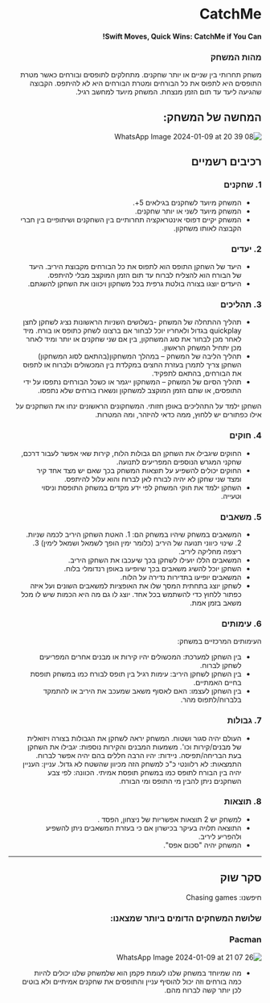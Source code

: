 <div dir='rtl' lang='he'>

# CatchMe

**Swift Moves, Quick Wins: CatchMe if You Can!**

### מהות המשחק
משחק תחרותי בין שניים או יותר שחקנים. מתחלקים לתופסים ובורחים כאשר מטרת התופסים היא לתפוס את כל הבורחים ומטרת הבורחים היא לא להיתפס. הקבוצה שהגיעה ליעד עד תום הזמן מנצחת. 
המשחק מיועד למחשב רגיל.

המחשה של המשחק:
---
![WhatsApp Image 2024-01-09 at 20 39 08](https://github.com/ParkPulse-dev/CatchMe/assets/117517821/c9d3574f-8814-40bf-9125-e4b78324fb9b)



## רכיבים רשמיים

### 1. שחקנים

* המשחק מיועד לשחקנים בגילאים 5+.
* המשחק מיועד לשני או יותר שחקנים.
* המשחק יקיים דפוסי אינטראקציה תחרותיים בין השחקנים ושיתופיים בין חברי הקבוצה לאותו משחקון.

### 2. יעדים

* היעד של השחקן התופס הוא לתפוס את כל הבורחים מקבוצת היריב. היעד של הבורח הוא להצליח לברוח עד תום הזמן המוקצב מבלי להיתפס. 
* היעדים יוצגו בצורה בולטת גרפית בכל משחקון ויכוונו את השחקן להשגתם.


### 3. תהליכים

* 	תהליך ההתחלה של המשחק -בשלושים השניות הראשונות נציג לשחקן לחצן quickplay בגדול ולאחריו יוכל לבחור אם ברצונו לשחק כתופס או בורח. מיד לאחר מכן לבחור את סוג המשחקון, בין אם שני שחקנים או יותר ומיד לאחר מכן יתחיל המשחק הראשון.
*	תהליך הליבה של המשחק – במהלך המשחקון(בהתאם לסוג המשחקון) השחקן צריך לתמרן בעזרת החצים במקלדת בין המכשולים ולברוח או לתפוס את הבורחים, בהתאם לתפקיד.
*	תהליך הסיום של המשחק – המשחקון ייגמר או כשכל הבורחים נתפסו על ידי התופסים, או שתם הזמן המוקצב למשחקון ונשארו בורחים שלא נתפסו.

השחקן ילמד על התהליכים באופן חזותי. המשחקונים הראשונים ינחו את השחקנים על אילו כפתורים יש ללחוץ, ממה כדאי להיזהר, ומה המטרות.

### 4. חוקים

* החוקים שיגבילו את השחקן הם גבולות הלוח, קירות שאי אפשר לעבור דרכם, שחקני המגרש הנוספים המפריעים לתנועה.
* החוקים יכולים להשפיע על תוצאות המשחק בכך שאם יש מצד אחד קיר ומצד שני שחקן לא יהיה לבורח לאן לברוח והוא עלול להיתפס.
* השחקן ילמד את חוקי המשחק לפי ידע מקדים במשחק התופסת וניסוי וטעייה.


### 5. משאבים

* המשאבים במשחק שיהיו במשחק הם: 1. האטת השחקן היריב לכמה שניות. 2. שינוי כיווני תנועה של היריב (כלומר ימין הופך לשמאל ושמאל לימין) 3. ריצפה מחליקה ליריב.
* המשאבים הללו יועילו לשחקן בכך שיעכבו את השחקן היריב.
* השחקן יוכל להשיג משאבים בכך שיופיעו באופן רנדומלי בלוח.
* המשאבים יופיעו בתדירות נדירה על הלוח.
* לשחקן יוצג בתחתית המסך שלו את האופציות למשאבים השונים ועל איזה כפתור ללחוץ כדי להשתמש בכל אחד. יוצג לו גם מה היא הכמות שיש לו מכל משאב בזמן אמת.

### 6. עימותים

העימותים המרכזיים במשחק: 
* בין השחקן למערכת: המכשולים יהיו קירות או מבנים אחרים המפריעים לשחקן לברוח.
* בין השחקן לשחקן היריב: עימות רגיל בין תופס לבורח כמו במשחק תופסת בחיים האמתיים.
* בין השחקן לעצמו: האם לאסוף משאב שמעכב את היריב או להתמקד בלברוח/לתפוס מהר.


### 7. גבולות

* העולם יהיה סגור ושטוח.
 המשחק יראה לשחקן את הגבולות בצורה ויזואלית של מבנים/קירות וכו'.
משמעות המבנים והקירות נוספות: יגבילו את השחקן בעת הבריחה/תפיסה.
ניידות: יהיו הרבה חללים בהם יהיה אפשר לברוח.
התמצאות: לא רלוונטי כ"כ למשחק הזה מכיוון שהשטח לא גדול.
עניין: העניין יהיה בין הבורח לתופס כמו במשחק תופסת אמיתי.
הכוונה: לפי צבע השחקנים ניתן להבין מי התופס ומי הבורח.

### 8. תוצאות

* למשחק יש 2 תוצאות אפשריות של ניצחון, הפסד .
* התוצאה תלויה בעיקר בכישרון אם כי בעזרת המשאבים ניתן להשפיע ולהפריע ליריב.
* המשחק יהיה "סכום אפס".

---

## סקר שוק

חיפשנו: Chasing games

### שלושת המשחקים הדומים ביותר שמצאנו:

### Pacman

![WhatsApp Image 2024-01-09 at 21 07 26](https://github.com/ParkPulse-dev/CatchMe/assets/117517821/e5eb1e1f-5382-4e27-adef-f66548abf333)


* מה שמיוחד במשחק שלנו לעומת פקמן הוא שלמשחק שלנו יכולים להיות כמה בורחים וזה יכול להוסיף עניין והתופסים את שחקנים אמיתיים ולא בוטים לכן יותר קשה לברוח מהם.


</div>
